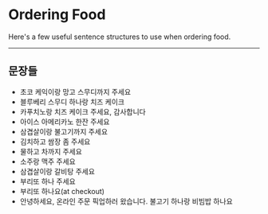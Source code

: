 
# Ordering Food

  Here's a few useful sentence structures to use when ordering food.

---

## 문장들

  - 초코 케익이랑 망고 스무디까지 주세요
  - 블루베리 스무디 하나랑 치즈 케이크
  - 카푸치노랑 치즈 케이크 주세요, 감사합니다
  - 아이스 아메리카노 한잔 주세요
  - 삼겹살이랑 불고기까지 주세요
  - 김치하고 쌈장 좀 주세요
  - 물하고 차까지 주세요
  - 소주랑 맥주 주세요
  - 삼겹살이랑 갈비탕 주세요
  - 부리또 하나 주세요
  - 부리또 하나요(at checkout)
  - 안녕하세요, 온라인 주문 픽업하러 왔습니다. 불고기 하나랑 비빔밥 하나요
